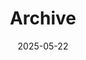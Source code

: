 ---
title: "Archive"
date: 2025-05-22
layout: "archives"
slug: "archives"
menu:
    main:
        weight: 2
        params: 
            icon: archives
---